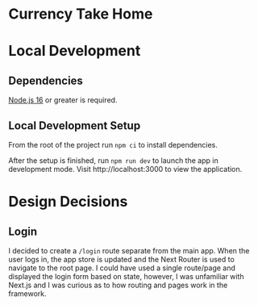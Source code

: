 # Currency Take Home

# Local Development

## Dependencies

[Node.js 16](https://nodejs.org/en/) or greater is required.

## Local Development Setup

From the root of the project run `npm ci` to install dependencies.

After the setup is finished, run `npm run dev` to launch the app in development mode. Visit http://localhost:3000 to view the application.

# Design Decisions

## Login

I decided to create a `/login` route separate from the main app. When the user logs in, the app store is updated and the Next Router is used to navigate to the root page. I could have used a single route/page and displayed the login form based on state, however, I was unfamiliar with Next.js and I was curious as to how routing and pages work in the framework.  

## 



